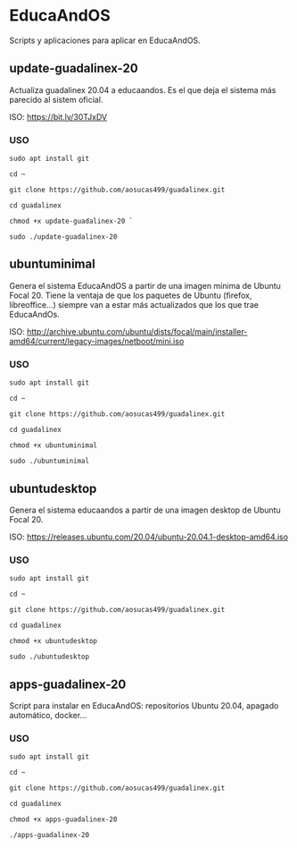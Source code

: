 # EducaAndOS
Scripts y aplicaciones para aplicar en EducaAndOS.

## update-guadalinex-20

Actualiza guadalinex 20.04 a educaandos. Es el que deja el sistema más parecido al sistem oficial.

ISO: https://bit.ly/30TJxDV

  ### USO

    sudo apt install git

    cd ~ 

    git clone https://github.com/aosucas499/guadalinex.git

    cd guadalinex
    
    chmod +x update-guadalinex-20 `

    sudo ./update-guadalinex-20


## ubuntuminimal

Genera el sistema EducaAndOS a partir de una imagen mínima de Ubuntu Focal 20. Tiene la ventaja de que los paquetes de Ubuntu (firefox, libreoffice...) siempre van a estar más actualizados que los que trae EducaAndOs.

ISO: http://archive.ubuntu.com/ubuntu/dists/focal/main/installer-amd64/current/legacy-images/netboot/mini.iso

   ### USO

    sudo apt install git

    cd ~ 

    git clone https://github.com/aosucas499/guadalinex.git

    cd guadalinex
    
    chmod +x ubuntuminimal

    sudo ./ubuntuminimal


## ubuntudesktop

Genera el sistema educaandos a partir de una imagen desktop de Ubuntu Focal 20.

ISO: https://releases.ubuntu.com/20.04/ubuntu-20.04.1-desktop-amd64.iso

   ### USO

    sudo apt install git

    cd ~ 

    git clone https://github.com/aosucas499/guadalinex.git

    cd guadalinex
    
    chmod +x ubuntudesktop

    sudo ./ubuntudesktop


## apps-guadalinex-20

Script para instalar en EducaAndOS: repositorios Ubuntu 20.04, apagado automático, docker...

  ### USO

    sudo apt install git

    cd ~ 

    git clone https://github.com/aosucas499/guadalinex.git

    cd guadalinex
    
    chmod +x apps-guadalinex-20

    ./apps-guadalinex-20
